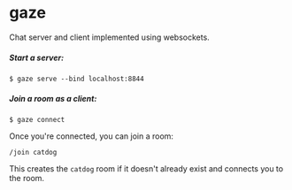 # gaze

Chat server and client implemented using websockets. 

##### Start a server:
```
$ gaze serve --bind localhost:8844
```

##### Join a room as a client:
```
$ gaze connect 
```
Once you're connected, you can join a room:
```
/join catdog
```
This creates the `catdog` room if it doesn't already exist and connects you to the room. 
